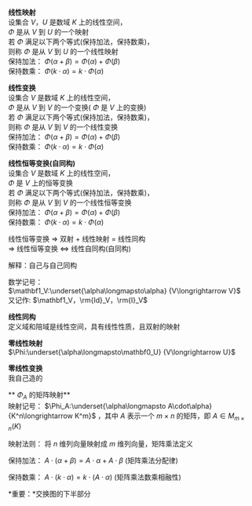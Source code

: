 **线性映射**    
设集合 $V，U$ 是数域 $K$ 上的线性空间，    
 $\Phi$ 是从 $V$ 到 $U$ 的一个映射    
若 $\Phi$ 满足以下两个等式(保持加法，保持数乘)，    
则称 $\Phi$ 是从 $V$ 到 $U$ 的一个线性映射    
保持加法： $\Phi(\alpha+\beta)=\Phi(\alpha)    
+\Phi(\beta)$     
保持数乘： $\Phi(k\cdot\alpha)=k\cdot\Phi(\alpha)$     
    
**线性变换**    
设集合 $V$ 是数域 $K$ 上的线性空间，    
 $\Phi$ 是从 $V$ 到 $V$ 的一个变换( $\Phi$ 是 $V$ 上的变换)    
若 $\Phi$ 满足以下两个等式(保持加法，保持数乘)，    
则称 $\Phi$ 是从 $V$ 到 $V$ 的一个线性变换    
保持加法： $\Phi(\alpha+\beta)=\Phi(\alpha)    
+\Phi(\beta)$     
保持数乘： $\Phi(k\cdot\alpha)=k\cdot\Phi(\alpha)$     
    
**线性恒等变换(自同构)**    
设集合 $V$ 是数域 $K$ 上的线性空间，    
 $\Phi$ 是 $V$ 上的恒等变换    
若 $\Phi$ 满足以下两个等式(保持加法，保持数乘)，    
则称 $\Phi$ 是从 $V$ 到 $V$ 的一个线性恒等变换    
保持加法： $\Phi(\alpha+\beta)=\Phi(\alpha)    
+\Phi(\beta)$     
保持数乘： $\Phi(k\cdot\alpha)=k\cdot\Phi(\alpha)$     
    
线性恒等变换 $\Rightarrow$ 双射 $+$ 线性映射 $=$ 线性同构    
 $\Rightarrow$ 线性恒等变换 $\Leftrightarrow$ 线性自同构(自同构)    
    
解释：自己与自己同构    
    
数学记号：    
 $\mathbf1_V:\underset{\alpha\longmapsto\alpha}    
{V\longrightarrow V}$     
又记作:  $\mathbf1_V，\rm{Id}_V，\rm{I}_V$     
    
**线性同构**    
定义域和陪域是线性空间，具有线性性质，且双射的映射    
    
**零线性映射**    
 $\Phi:\underset{\alpha\longmapsto\mathbf0_U}    
{V\longrightarrow U}$     
    
**零线性变换**    
我自己造的    
    
** $\Phi_A$ 的矩阵映射**    
映射记号： $\Phi_A:\underset{\alpha\longmapsto     
A\cdot\alpha}{K^n\longrightarrow K^m}$ ，其中 $A$ 表示一个 $m\times n$ 的矩阵，即 $A\in     
M_{m\times n}(K)$     
    
映射法则： 将 $n$ 维列向量映射成 $m$ 维列向量，矩阵乘法定义    
    
保持加法： $A\cdot(\alpha+\beta)    
=A\cdot\alpha+A\cdot\beta$  (矩阵乘法分配律)    
    
保持数乘： $A\cdot(k\cdot\alpha)    
=k\cdot(A\cdot\alpha)$  (矩阵乘法数乘相融性)    
    
*重要：*交换图的下半部分    
